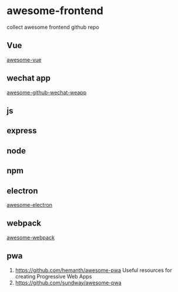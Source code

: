 # awesome-frontend
collect awesome frontend github repo

## Vue
[awesome-vue](https://github.com/vuejs/awesome-vue)

## wechat app
[awesome-github-wechat-weapp](https://github.com/bhaltair/awesome-github-wechat-weapp)

## js

## express

## node

## npm

## electron
[awesome-electron](https://github.com/sindresorhus/awesome-electron)

## webpack
[awesome-webpack](https://github.com/webpack-contrib/awesome-webpack)


## pwa
1. https://github.com/hemanth/awesome-pwa  Useful resources for creating Progressive Web Apps
2. https://github.com/sundway/awesome-pwa

